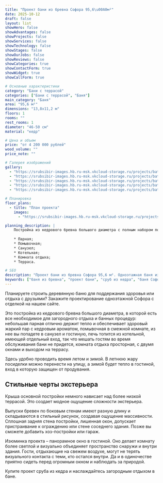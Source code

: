 ```yaml
---
title: "Проект бани из бревна Софора 95,6\u00A0м²"
date: 2025-10-12
draft: false
layout: list
showHero: false
showAdvantages: false
showProjects: false
showServices: false
showTechnology: false
showStages: false
showOurJobs: false
showReviews: false
showCategories: true
showContactForm: true
showWidget: true
showCallForm: true

# Основные характеристики
category: "Бани с террасой"
categories: ["Бани с террасой", "Баня"]
main_category: "Баня"
area: "95,6 м²"
dimensions: "13,8х11,2 м"
floors: 1
rooms: ""
rest_rooms: 1
diameter: "46-50 см"
material: "кедр"

# Цена и объем
price: "от 4 200 000 рублей"
wood_volume: ""
price_note: ""

# Галерея изображений
gallery:
  - "https://srubsibir-images.hb.ru-msk.vkcloud-storage.ru/projects/baths/sofora-96/sofora-96-1.jpg"
  - "https://srubsibir-images.hb.ru-msk.vkcloud-storage.ru/projects/baths/sofora-96/sofora-96-2.jpg"
  - "https://srubsibir-images.hb.ru-msk.vkcloud-storage.ru/projects/baths/sofora-96/sofora-96-3.jpg"
  - "https://srubsibir-images.hb.ru-msk.vkcloud-storage.ru/projects/baths/sofora-96/sofora-96-4.jpg"
  - "https://srubsibir-images.hb.ru-msk.vkcloud-storage.ru/projects/baths/sofora-96/sofora-96-5.png"

# Планировка
floor_plans:
  - title: "План проекта"
    images:
      - "https://srubsibir-images.hb.ru-msk.vkcloud-storage.ru/projects/baths/sofora-96/sofora-96-5.png"

planning_description: |
    Постройка из кедрового бревна большого диаметра с полным набором помещений:
    
    * Парная;
    * Помывочная;
    * Санузел;
    * Котельная;
    * Комната отдыха;
    * Терраса.

# SEO
description: "Проект бани из бревна Софора 95,6 м². Одноэтажная баня из кедра большого диаметра 46-50 см с панорамным окном и просторной террасой."
keywords: ["баня из бревна", "проект бани", "сруб из кедра", "баня Софора", "баня с террасой", "баня с панорамными окнами"]
---
```


Планируете строить деревянную баню для поддержания здоровья или отдыха с друзьями? Закажите проектирование одноэтажной Софора с отделкой на нашем сайте.

Это постройка из кедрового бревна большого диаметра, в которой есть все необходимое для загородного отдыха и банных процедур: небольшая парная отлично держит тепло и обеспечивает здоровый жаркий пар с кедровым ароматом, помывочная в смежной комнате, из нее вы попадете в санузел и гостиную, печь топится из котельной, имеющей отдельный вход, так что мешать гостям во время обслуживания бани не придется, комната отдыха просторная, с двумя окнами и выходом на террасу.

Здесь удобно проводить время летом и зимой. В летнюю жару посиделки можно перенести на улицу, а зимой будет тепло в гостиной, вход в которую защищен от продувания.

## Стильные черты экстерьера

Крыша основной постройки немного нависает над более низкой террасой. Это создает модное ощущение сложности экстерьера.

Выпуски бревен по боковым стенам имеют разную длину и складываются в стильный рисунок, создавая ощущение массивности. Сплошная задняя стена постройки, лишенная окон, допускает пристраивание к ограждению или стене соседнего здания. Позже вы сможете добавить хоз-постройки или гараж.

Изюминка проекта – панорамное окно в гостиной. Оно делает комнату более светлой и визуально объединяет пространство снаружи и внутри здания. Гости, отдыхающие на свежем воздухе, могут не терять визуального контакта с теми, кто остался внутри. Да и в одиночестве приятно сидеть перед огромным окном и наблюдать за природой.

Купите проект сруба из кедра и наслаждайтесь загородным отдыхом в бане.